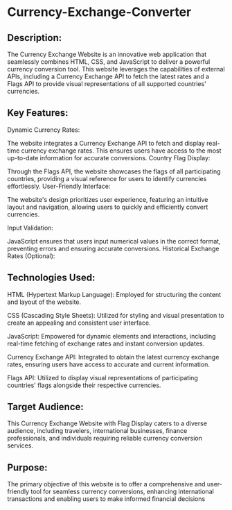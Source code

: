 # Currency-Exchange-Converter

Description:
---
The Currency Exchange Website is an innovative web application that seamlessly combines HTML, CSS, and JavaScript to deliver a powerful currency conversion tool.
This website leverages the capabilities of external APIs, including a Currency Exchange API to fetch the latest rates and a Flags API to provide visual representations of all supported countries' currencies.

Key Features:
---
Dynamic Currency Rates:

The website integrates a Currency Exchange API to fetch and display real-time currency exchange rates. This ensures users have access to the most up-to-date information for accurate conversions.
Country Flag Display:

Through the Flags API, the website showcases the flags of all participating countries, providing a visual reference for users to identify currencies effortlessly.
User-Friendly Interface:

The website's design prioritizes user experience, featuring an intuitive layout and navigation, allowing users to quickly and efficiently convert currencies.

Input Validation:

JavaScript ensures that users input numerical values in the correct format, preventing errors and ensuring accurate conversions.
Historical Exchange Rates (Optional):


Technologies Used:
---
HTML (Hypertext Markup Language): Employed for structuring the content and layout of the website.

CSS (Cascading Style Sheets): Utilized for styling and visual presentation to create an appealing and consistent user interface.

JavaScript: Empowered for dynamic elements and interactions, including real-time fetching of exchange rates and instant conversion updates.

Currency Exchange API: Integrated to obtain the latest currency exchange rates, ensuring users have access to accurate and current information.

Flags API: Utilized to display visual representations of participating countries' flags alongside their respective currencies.


Target Audience:
---
This Currency Exchange Website with Flag Display caters to a diverse audience, including travelers, international businesses, finance professionals, and individuals requiring reliable currency conversion services.

Purpose:
---
The primary objective of this website is to offer a comprehensive and user-friendly tool for seamless currency conversions, enhancing international transactions and enabling users to make informed financial decisions
